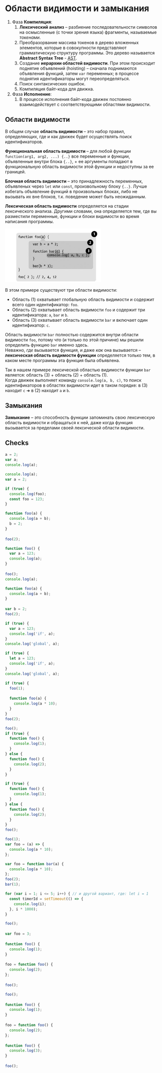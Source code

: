 # Области видимости и замыкания

1. Фаза **Компиляция**:
    1. **Лексический анализ** – разбиение последовательности символов на осмысленные (с точки зрения языка) фрагменты, называемые _токенами_.
    2. Преобразорвание массива токенов в дерево вложенных элементов, которые в совокупности представляют грамматическую структуру программы. Это дерево называется **Abstract Syntax Tree** - [AST](https://astexplorer.net/).
    3. Создание **иерархии областей видимости**. При этом происходит поднятие объявлений (hoisting) – сначала поднимаются объявления функций, затем  `var` переменных; в процессе поднятия идентификаторы могут переопределяться.
    4. Поиск синтаксических ошибок.
    5. Компиляция байт-кода для движка.
2. Фаза **Исполнение**:
    1. В процессе исполнения байт-кода движек постоянно взаимодействует с соответствующими областями видимости.

## Области видимости

В общем случае **область видимости** – это набор правил, определяющих, где и как движек будет осуществлять поиск идентификаторов.

**Функциональная область видимости** – для любой функции `function(arg1, arg2, ...) {..}` все переменные и функции, объявленные внутри блока `{..}`, + ее аргументы попадают в функциональную область видимости этой функции и недоступны за ее границей.

**Блочная область видимости** – это принадлежность переменных, объявленых через `let` или `const`, произвольному блоку `{..}`. Лучше избегать объявление функций в произвольных блоках, либо не вызывать их вне блоков, т.к. поведение может быть неожиданным.

**Лексическая область видимости** определяется на стадии лексического анализа. Другими словами, она определяется тем, где вы разместили переменные, функции и блоки видимости во время написания программы.

![Lexical scope](./data/lexical-scope.png)

В этом примере существуют три области видимости:

- Область (1) охватывает глобальную область видимости и содержит всего один идентификатор: `foo`.
- Область (2) охватывает область видимости `foo` и содержит три идентификатора: `a`, `bar` и `b`.
- Область (3) охватывает область видимости `bar` и включает один идентификатор: `c`.

Область видимости `bar` полностью содержится внутри области видимости `foo`, потому что (и только по этой причине) мы решили определить функцию `bar` именно здесь.  
Неважно, _где_ вызывается функция, и даже _как_ она вызывается – **лексическая область видимости функции** определяется только тем, в каком месте программы эта функция была объявлена.

Так в нашем примере лексической областью видимости функции `bar` является: область (3) + область (2) + область (1).    
Когда движек выполняет команду `console.log(a, b, c)`, то поиск идентификаторов в областях видимости идет в таком порядке: в (3) находит `c` ➜ в (2) находит `a` и `b`.

## Замыкания

**Замыкание** – это способность функции запоминать свою лексическую область видимости и обращаться к ней, даже когда функция вызывается за пределами своей лексической области видимости.

## Checks

```js
a = 2;
var a;
console.log(a);
```

```js
console.log(a);
var a = 2;
```

```js
if (true) {
  console.log(foo);
  const foo = 123;
}
```

```js
function foo(a) {
  console.log(a + b);
  b = 2;
}

foo(2);
```

```js
function foo() {
  var a = 123;
  console.log(a);
}

foo();
console.log(a);
```

```js
function foo(a) {
  console.log(a + b);
}

var b = 2;
foo(2);
```

```js
if (true) {
  var a = 123;
  console.log('if', a);
}
console.log('global', a);
```

```js
if (true) {
  let a = 123;
  console.log('if', a);
}
console.log('global', a);
```

```js
if (true) {
  foo(1);

  function foo(a) {
    console.log(a * 10);
  }
}
foo(2);
```

```js
foo();
if (true) {
  function foo() {
    console.log(1);
  }
} else {
  function foo() {
    console.log(2);
  }
}
```

```js
if (true) {
  function foo() {
    console.log(1);
  }
} else {
  function foo() {
    console.log(2);
  }
}
foo();
```

```js
foo(1);
var foo = (a) => {
  console.log(a * 10);
};
```

```js
var foo = function bar(a) {
  console.log(a * 10);
};
foo(2);
bar(1);
```

```js
for (var i = 1; i <= 5; i++) { // и другой вариант, где: let i = 1 
  const timerId = setTimeout(() => {
    console.log(i);
  }, i * 1000);
}
```

```js
foo();

var foo = 3;

function foo() {
  console.log(1);
}

foo = function foo() {
  console.log(2);
};

foo();
```

```js
foo();

function foo() {
  console.log(1);
}

foo = function foo() {
  console.log(2);
};

function foo() {
  console.log(3);
}

foo();
```
